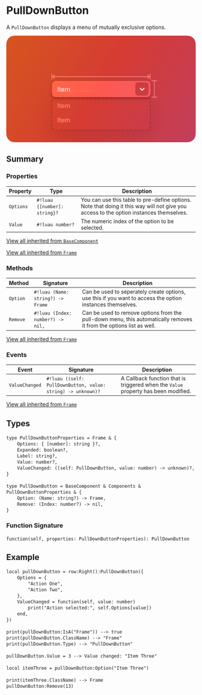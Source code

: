 # PullDownButton

A `PullDownButton` displays a menu of mutually exclusive options.

![Component preview](../assets/component_pullDownButton.png)

## Summary

### Properties

| Property       | Type       | Description |
|----------------|------------|-------------|
| `Options` | `#!luau {[number]: string}?` | You can use this table to pre-define options. Note that doing it this way will not give you access to the option instances themselves. |
| `Value` | `#!luau number?` | The numeric index of the option to be selected. |

[View all inherited from `BaseComponent`](./index.md/#properties)

[View all inherited from `Frame`](https://create.roblox.com/docs/reference/engine/classes/Frame#summary-properties)

### Methods

| Method         | Signature     | Description |
|----------------|---------------|-------------|
| `Option` | `#!luau (Name: string?) -> Frame` | Can be used to seperately create options, use this if you want to access the option instances themselves. |
| `Remove` | `#!luau (Index: number?) -> nil,` | Can be used to remove options from the pull-down menu, this automatically removes it from the options list as well. |

[View all inherited from `Frame`](https://create.roblox.com/docs/reference/engine/classes/Frame#summary-methods)

### Events

| Event          | Signature     | Description |
|----------------|---------------|-------------|
| `ValueChanged` | `#!luau ((self: PullDownButton, value: string) -> unknown)?` | A Callback function that is triggered when the `Value` property has been modified. |

[View all inherited from `Frame`](https://create.roblox.com/docs/reference/engine/classes/Frame#summary-events)

## Types

```luau
type PullDownButtonProperties = Frame & {
    Options: { [number]: string }?,
    Expanded: boolean?,
    Label: string?,
    Value: number?,
    ValueChanged: ((self: PullDownButton, value: number) -> unknown)?,
}

type PullDownButton = BaseComponent & Components & PullDownButtonProperties & {
    Option: (Name: string?) -> Frame,
    Remove: (Index: number?) -> nil,
}
```

### Function Signature

```luau
function(self, properties: PullDownButtonProperties): PullDownButton
```

## Example

```luau
local pullDownButton = row:Right():PullDownButton({
    Options = {
        "Action One",
        "Action Two",
    },
    ValueChanged = function(self, value: number)
        print("Action selected:", self.Options[value])
    end,
})

print(pullDownButton:IsA("Frame")) --> true
print(pullDownButton.ClassName) --> "Frame"
print(pullDownButton.Type) --> "PullDownButton"

pullDownButton.Value = 3 --> Value changed: "Item Three"

local itemThree = pullDownButton:Option("Item Three")

print(itemThree.ClassName) --> Frame
pullDownButton:Remove(13)
```

